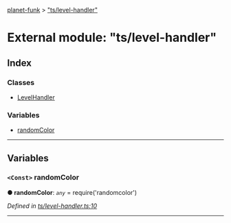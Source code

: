 [planet-funk](../README.md) > ["ts/level-handler"](../modules/_ts_level_handler_.md)

# External module: "ts/level-handler"

## Index

### Classes

* [LevelHandler](../classes/_ts_level_handler_.levelhandler.md)

### Variables

* [randomColor](_ts_level_handler_.md#randomcolor)

---

## Variables

<a id="randomcolor"></a>

### `<Const>` randomColor

**● randomColor**: *`any`* =  require('randomcolor')

*Defined in [ts/level-handler.ts:10](https://github.com/WilliamRADFunk/planet-funk/blob/99602fd/src/ts/level-handler.ts#L10)*

___


